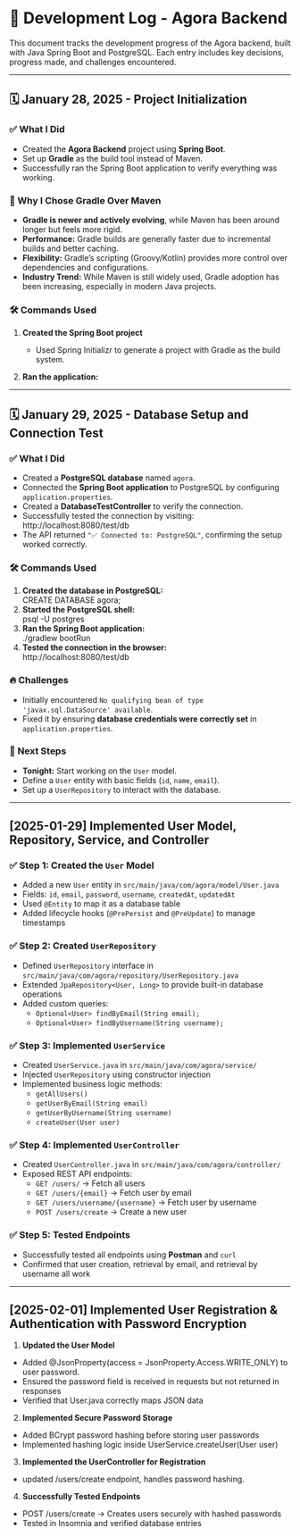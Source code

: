 # 📝 Development Log - Agora Backend  

This document tracks the development progress of the Agora backend, built with Java Spring Boot and PostgreSQL. Each entry includes key decisions, progress made, and challenges encountered.  

---

## 🗓 January 28, 2025 - Project Initialization  

### ✅ What I Did  
- Created the **Agora Backend** project using **Spring Boot**.  
- Set up **Gradle** as the build tool instead of Maven.  
- Successfully ran the Spring Boot application to verify everything was working.  

### 🤔 Why I Chose Gradle Over Maven  
- **Gradle is newer and actively evolving**, while Maven has been around longer but feels more rigid.  
- **Performance:** Gradle builds are generally faster due to incremental builds and better caching.  
- **Flexibility:** Gradle’s scripting (Groovy/Kotlin) provides more control over dependencies and configurations.  
- **Industry Trend:** While Maven is still widely used, Gradle adoption has been increasing, especially in modern Java projects.  

### 🛠 Commands Used  
1. **Created the Spring Boot project**  
   - Used Spring Initializr to generate a project with Gradle as the build system.  

2. **Ran the application:**

---

## 🗓 January 29, 2025 - Database Setup and Connection Test  

### ✅ What I Did  
- Created a **PostgreSQL database** named `agora`.  
- Connected the **Spring Boot application** to PostgreSQL by configuring `application.properties`.  
- Created a **DatabaseTestController** to verify the connection.  
- Successfully tested the connection by visiting: http://localhost:8080/test/db
- The API returned `"✅ Connected to: PostgreSQL"`, confirming the setup worked correctly.  

### 🛠 Commands Used  
1. **Created the database in PostgreSQL:**  
CREATE DATABASE agora;
2. **Started the PostgreSQL shell:**  
psql -U postgres
3. **Ran the Spring Boot application:**  
./gradlew bootRun
4. **Tested the connection in the browser:**  
http://localhost:8080/test/db

### 🔥 Challenges  
- Initially encountered `No qualifying bean of type 'javax.sql.DataSource' available`.  
- Fixed it by ensuring **database credentials were correctly set** in `application.properties`.  

### 🚀 Next Steps  
- **Tonight:** Start working on the `User` model.  
- Define a `User` entity with basic fields (`id`, `name`, `email`).  
- Set up a `UserRepository` to interact with the database.  

---

## [2025-01-29] Implemented User Model, Repository, Service, and Controller

### ✅ Step 1: Created the `User` Model
- Added a new `User` entity in `src/main/java/com/agora/model/User.java`
- Fields: `id`, `email`, `password`, `username`, `createdAt`, `updatedAt`
- Used `@Entity` to map it as a database table
- Added lifecycle hooks (`@PrePersist` and `@PreUpdate`) to manage timestamps

### ✅ Step 2: Created `UserRepository`
- Defined `UserRepository` interface in `src/main/java/com/agora/repository/UserRepository.java`
- Extended `JpaRepository<User, Long>` to provide built-in database operations
- Added custom queries:
  - `Optional<User> findByEmail(String email);`
  - `Optional<User> findByUsername(String username);`

### ✅ Step 3: Implemented `UserService`
- Created `UserService.java` in `src/main/java/com/agora/service/`
- Injected `UserRepository` using constructor injection
- Implemented business logic methods:
  - `getAllUsers()`
  - `getUserByEmail(String email)`
  - `getUserByUsername(String username)`
  - `createUser(User user)`

### ✅ Step 4: Implemented `UserController`
- Created `UserController.java` in `src/main/java/com/agora/controller/`
- Exposed REST API endpoints:
  - `GET /users/` → Fetch all users
  - `GET /users/{email}` → Fetch user by email
  - `GET /users/username/{username}` → Fetch user by username
  - `POST /users/create` → Create a new user

### ✅ Step 5: Tested Endpoints
- Successfully tested all endpoints using **Postman** and `curl`
- Confirmed that user creation, retrieval by email, and retrieval by username all work

---

## [2025-02-01] Implemented User Registration & Authentication with Password Encryption

1. **Updated the User Model**  
- Added @JsonProperty(access = JsonProperty.Access.WRITE_ONLY) to user password.
- Ensured the password field is received in requests but not returned in responses
- Verified that User.java correctly maps JSON data

2. **Implemented Secure Password Storage**  
- Added BCrypt password hashing before storing user passwords
- Implemented hashing logic inside UserService.createUser(User user)

3. **Implemented the UserController for Registration**  
- updated /users/create endpoint, handles password hashing.

4. **Successfully Tested Endpoints**
- POST /users/create → Creates users securely with hashed passwords
- Tested in Insomnia and verified database entries